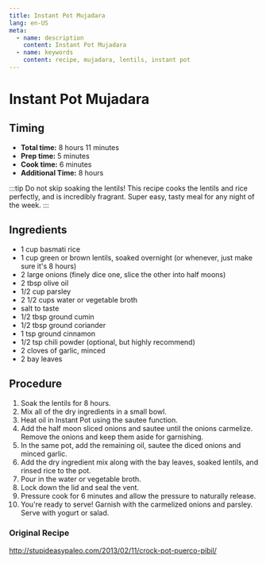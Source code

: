 ```yaml
---
title: Instant Pot Mujadara
lang: en-US
meta:
  - name: description
    content: Instant Pot Mujadara
  - name: keywords
    content: recipe, mujadara, lentils, instant pot
---
```


# Instant Pot Mujadara

## Timing
* **Total time:** 8 hours 11 minutes
* **Prep time:** 5 minutes
* **Cook time:** 6 minutes
* **Additional Time:** 8 hours

:::tip
Do not skip soaking the lentils! This recipe cooks the lentils and rice perfectly, and is incredibly fragrant. Super easy, tasty meal for any night of the week.
:::

## Ingredients
* 1 cup basmati rice
* 1 cup green or brown lentils, soaked overnight (or whenever, just make sure it's 8 hours)
* 2 large onions (finely dice one, slice the other into half moons)
* 2 tbsp olive oil
* 1/2 cup parsley
* 2 1/2 cups water or vegetable broth
* salt to taste
* 1/2 tbsp ground cumin
* 1/2 tbsp ground coriander
* 1 tsp ground cinnamon
* 1/2 tsp chili powder (optional, but highly recommend)
* 2 cloves of garlic, minced
* 2 bay leaves

## Procedure
1. Soak the lentils for 8 hours.
2. Mix all of the dry ingredients in a small bowl.
3. Heat oil in Instant Pot using the sautee function.
4. Add the half moon sliced onions and sautee until the onions carmelize. Remove the onions and keep them aside for garnishing.
5. In the same pot, add the remaining oil, sautee the diced onions and minced garlic.
6. Add the dry ingredient mix along with the bay leaves, soaked lentils, and rinsed rice to the pot.
7. Pour in the water or vegetable broth.
8. Lock down the lid and seal the vent.
9. Pressure cook for 6 minutes and allow the pressure to naturally release.
10. You're ready to serve! Garnish with the carmelized onions and parsley. Serve with yogurt or salad.


### Original Recipe 
http://stupideasypaleo.com/2013/02/11/crock-pot-puerco-pibil/